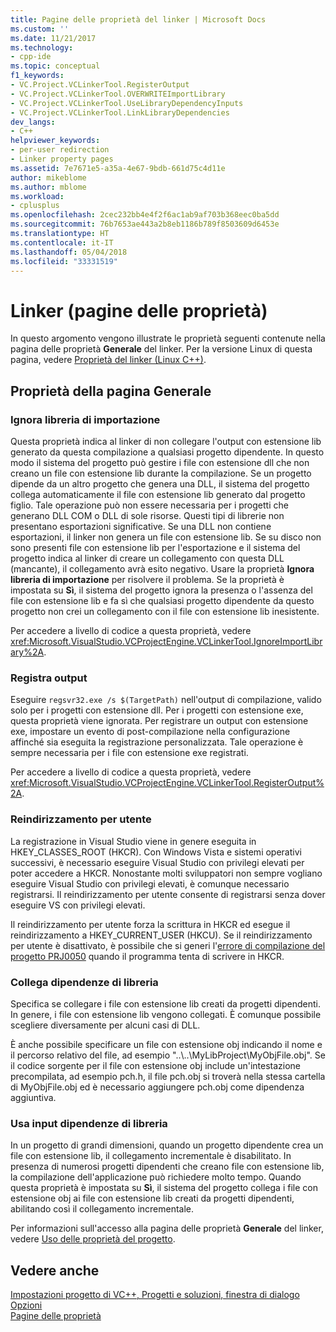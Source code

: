 ```yaml
---
title: Pagine delle proprietà del linker | Microsoft Docs
ms.custom: ''
ms.date: 11/21/2017
ms.technology:
- cpp-ide
ms.topic: conceptual
f1_keywords:
- VC.Project.VCLinkerTool.RegisterOutput
- VC.Project.VCLinkerTool.OVERWRITEImportLibrary
- VC.Project.VCLinkerTool.UseLibraryDependencyInputs
- VC.Project.VCLinkerTool.LinkLibraryDependencies
dev_langs:
- C++
helpviewer_keywords:
- per-user redirection
- Linker property pages
ms.assetid: 7e7671e5-a35a-4e67-9bdb-661d75c4d11e
author: mikeblome
ms.author: mblome
ms.workload:
- cplusplus
ms.openlocfilehash: 2cec232bb4e4f2f6ac1ab9af703b368eec0ba5dd
ms.sourcegitcommit: 76b7653ae443a2b8eb1186b789f8503609d6453e
ms.translationtype: HT
ms.contentlocale: it-IT
ms.lasthandoff: 05/04/2018
ms.locfileid: "33331519"
---
```

# <a name="linker-property-pages"></a>Linker (pagine delle proprietà)

In questo argomento vengono illustrate le proprietà seguenti contenute nella pagina delle proprietà **Generale** del linker. Per la versione Linux di questa pagina, vedere [Proprietà del linker (Linux C++)](../linux/prop-pages/linker-linux.md).

## <a name="general-page-properties"></a>Proprietà della pagina Generale

### <a name="ignore-import-library"></a>Ignora libreria di importazione

Questa proprietà indica al linker di non collegare l'output con estensione lib generato da questa compilazione a qualsiasi progetto dipendente. In questo modo il sistema del progetto può gestire i file con estensione dll che non creano un file con estensione lib durante la compilazione. Se un progetto dipende da un altro progetto che genera una DLL, il sistema del progetto collega automaticamente il file con estensione lib generato dal progetto figlio. Tale operazione può non essere necessaria per i progetti che generano DLL COM o DLL di sole risorse. Questi tipi di librerie non presentano esportazioni significative. Se una DLL non contiene esportazioni, il linker non genera un file con estensione lib. Se su disco non sono presenti file con estensione lib per l'esportazione e il sistema del progetto indica al linker di creare un collegamento con questa DLL (mancante), il collegamento avrà esito negativo. Usare la proprietà **Ignora libreria di importazione** per risolvere il problema. Se la proprietà è impostata su **Sì**, il sistema del progetto ignora la presenza o l'assenza del file con estensione lib e fa sì che qualsiasi progetto dipendente da questo progetto non crei un collegamento con il file con estensione lib inesistente.

Per accedere a livello di codice a questa proprietà, vedere <xref:Microsoft.VisualStudio.VCProjectEngine.VCLinkerTool.IgnoreImportLibrary%2A>.

### <a name="register-output"></a>Registra output

Eseguire `regsvr32.exe /s $(TargetPath)` nell'output di compilazione, valido solo per i progetti con estensione dll. Per i progetti con estensione exe, questa proprietà viene ignorata. Per registrare un output con estensione exe, impostare un evento di post-compilazione nella configurazione affinché sia eseguita la registrazione personalizzata. Tale operazione è sempre necessaria per i file con estensione exe registrati.

Per accedere a livello di codice a questa proprietà, vedere <xref:Microsoft.VisualStudio.VCProjectEngine.VCLinkerTool.RegisterOutput%2A>.

### <a name="per-user-redirection"></a>Reindirizzamento per utente

La registrazione in Visual Studio viene in genere eseguita in HKEY_CLASSES_ROOT (HKCR). Con Windows Vista e sistemi operativi successivi, è necessario eseguire Visual Studio con privilegi elevati per poter accedere a HKCR. Nonostante molti sviluppatori non sempre vogliano eseguire Visual Studio con privilegi elevati, è comunque necessario registrarsi. Il reindirizzamento per utente consente di registrarsi senza dover eseguire VS con privilegi elevati.

Il reindirizzamento per utente forza la scrittura in HKCR ed esegue il reindirizzamento a HKEY\_CURRENT\_USER (HKCU). Se il reindirizzamento per utente è disattivato, è possibile che si generi l'[errore di compilazione del progetto PRJ0050](../error-messages/tool-errors/project-build-error-prj0050.md) quando il programma tenta di scrivere in HKCR.

### <a name="link-library-dependencies"></a>Collega dipendenze di libreria

Specifica se collegare i file con estensione lib creati da progetti dipendenti. In genere, i file con estensione lib vengono collegati. È comunque possibile scegliere diversamente per alcuni casi di DLL.

È anche possibile specificare un file con estensione obj indicando il nome e il percorso relativo del file, ad esempio "..\\..\MyLibProject\MyObjFile.obj". Se il codice sorgente per il file con estensione obj include un'intestazione precompilata, ad esempio pch.h, il file pch.obj si troverà nella stessa cartella di MyObjFile.obj ed è necessario aggiungere pch.obj come dipendenza aggiuntiva.

### <a name="use-library-dependency-inputs"></a>Usa input dipendenze di libreria

In un progetto di grandi dimensioni, quando un progetto dipendente crea un file con estensione lib, il collegamento incrementale è disabilitato. In presenza di numerosi progetti dipendenti che creano file con estensione lib, la compilazione dell'applicazione può richiedere molto tempo. Quando questa proprietà è impostata su **Sì**, il sistema del progetto collega i file con estensione obj ai file con estensione lib creati da progetti dipendenti, abilitando così il collegamento incrementale.

Per informazioni sull'accesso alla pagina delle proprietà **Generale** del linker, vedere [Uso delle proprietà del progetto](../ide/working-with-project-properties.md).

## <a name="see-also"></a>Vedere anche

[Impostazioni progetto di VC++, Progetti e soluzioni, finestra di dialogo Opzioni](/visualstudio/ide/reference/vcpp-project-settings-projects-and-solutions-options-dialog-box)  
[Pagine delle proprietà](../ide/property-pages-visual-cpp.md)  